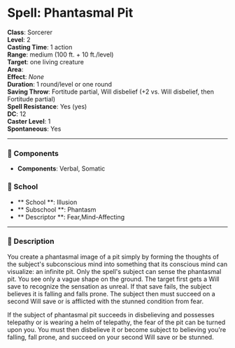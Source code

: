 
# Spell: Phantasmal Pit
**Class**: Sorcerer  
**Level**: 2  
**Casting Time**: 1 action  
**Range**: medium (100 ft. + 10 ft./level)  
**Target**: one living creature  
**Area**:   
**Effect**: _None_  
**Duration**: 1 round/level or one round  
**Saving Throw**: Fortitude partial, Will disbelief (+2 vs. Will disbelief, then Fortitude partial)  
**Spell Resistance**: Yes (yes)  
**DC**: 12  
**Caster Level**: 1  
**Spontaneous**: Yes

---

### 🔮 Components
- **Components**: Verbal, Somatic

### 🏫 School
- ** School **: Illusion
- ** Subschool **: Phantasm
- ** Descriptor **: Fear,Mind-Affecting
---

### 📜 Description
You create a phantasmal image of a pit simply by forming the thoughts of the subject's subconscious mind into something that its conscious mind can visualize: an infinite pit. Only the spell's subject can sense the phantasmal pit. You see only a vague shape on the ground. The target first gets a Will save to recognize the sensation as unreal. If that save fails, the subject believes it is falling and falls prone. The subject then must succeed on a second Will save or is afflicted with the stunned condition from fear. 

If the subject of phantasmal pit succeeds in disbelieving and possesses telepathy or is wearing a helm of telepathy, the fear of the pit can be turned upon you. You must then disbelieve it or become subject to believing you're falling, fall prone, and succeed on your second Will save or be stunned.
